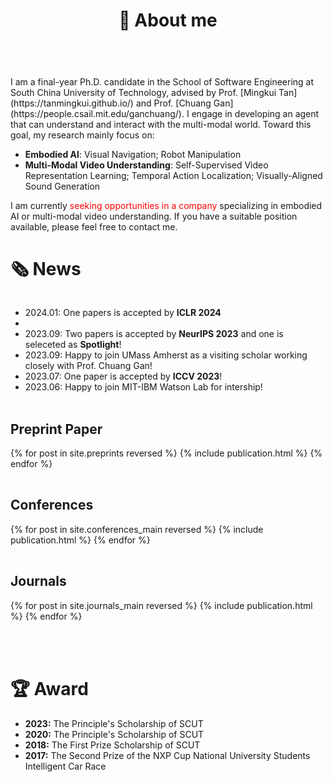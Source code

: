 ﻿---
permalink: /
title: "👋 About me"
excerpt: "About me"
author_profile: true
redirect_from: 
  - /about/
  - /about.html
---

<br />
I am a final-year Ph.D. candidate in the School of Software Engineering at South China University of Technology, advised by Prof. [Mingkui Tan](https://tanmingkui.github.io/) and Prof. [Chuang Gan](https://people.csail.mit.edu/ganchuang/). I engage in developing an agent that can understand and interact with the multi-modal world. Toward this goal, my research mainly focus on:

* <b>Embodied AI</b>: Visual Navigation; Robot Manipulation
* <b>Multi-Modal Video Understanding</b>: Self-Supervised Video Representation Learning; Temporal Action Localization; Visually-Aligned Sound Generation

<!-- * My primary research interests are in <b>Visual Understanding</b> and mainly focus on:
  * <b>Video Understanding</b>: self-supervised video representation learning, temporal action localization;
  * <b>Embodied AI</b>: vision-and-language navigation; -->

I am currently <span style="color: red;">seeking opportunities in a company</span> specializing in embodied AI or multi-modal video understanding. If you have a suitable position available, please feel free to contact me. 
<br>

# 🗞️ News
<div style="overflow-y: scroll; height: 150px;">
  <ul>
    <li>2024.01: One papers is accepted by <b>ICLR 2024</b><li>
    <li>2023.09: Two papers is accepted by <b>NeurIPS 2023</b> and one is seleceted as <b>Spotlight</b>!</li>
    <li>2023.09: Happy to join UMass Amherst as a visiting scholar working closely with Prof. Chuang Gan!</li>
    <li>2023.07: One paper is accepted by <b>ICCV 2023</b>!</li>
    <li>2023.06: Happy to join MIT-IBM Watson Lab for intership!</li>
    <li>2023.02: One paper is accepted by <b>CVPR 2023</b>!</li>
    <li>2023.02: The code for <b>MGMap</b> and <b>ActiveCamera</b> is now available.</li>
    <li>2022.11: Two NeurIPS 2022 papers are selected as <b>Spotlight</b>!</li>
    <li>2022.10: Two papers are accepted by <b>NeurIPS 2022</b>!</li>
    <li>2021.01: One paper is accepted by <b>AAAI 2021</b>!</li>
  </ul>
</div>
<br>

Preprint Paper
----------
<div>
  <table>
  {% for post in site.preprints reversed %}
    <tr>{% include publication.html %}</tr>
  {% endfor %}
  </table>
</div>


Conferences
----------
<div>
  <table>
  {% for post in site.conferences_main reversed %}
    <tr>{% include publication.html %}</tr>
  {% endfor %}
  </table>
  <a href="/conferences/">
    <!-- <button class="btn btn--readmore">Read more <font size="1">>></font></button> -->
  </a>
</div>

<!-- <div margin-bottom:100px>
  <a href="/conferences/">
    <button class="btn btn--readmore">Read more <font size="1">>></font></button>
  </a>
</div>  -->


Journals
----------
<div>
  <table>
  {% for post in site.journals_main reversed %}
    <tr>{% include publication.html %}</tr>
  {% endfor %}
  </table>
   <a href="/journals/">
    <!-- <button class="btn btn--readmore">Read more <font size="1">>></font></button> -->
  </a>
</div>

<!-- <div margin-bottom:100px>
  <a href="/journals/">
    <button class="btn btn--readmore">Read more <font size="1">>></font></button>
  </a>
</div>  -->




<br>

# 🏆 Award
* <b>2023:</b> The Principle's Scholarship of SCUT
* <b>2020:</b> The Principle's Scholarship of SCUT
* <b>2018:</b> The First Prize Scholarship of SCUT
* <b>2017:</b> The Second Prize of the NXP Cup National University Students Intelligent Car Race